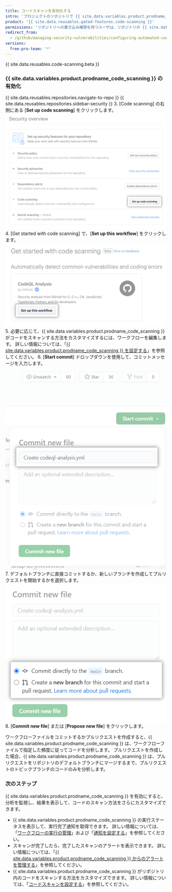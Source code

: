 ```yaml
---
title: コードスキャンを有効化する
intro: 'プロジェクトのリポジトリで {{ site.data.variables.product.prodname_code_scanning }} を有効化できます。'
product: '{{ site.data.reusables.gated-features.code-scanning }}'
permissions: 'リポジトリへの書き込み権限を持つユーザは、リポジトリの {{ site.data.variables.product.prodname_code_scanning }} を有効化できます。'
redirect_from:
  - /github/managing-security-vulnerabilities/configuring-automated-code-scanning
versions:
  free-pro-team: '*'
---
```


{{ site.data.reusables.code-scanning.beta }}

### {{ site.data.variables.product.prodname_code_scanning }} の有効化

{{ site.data.reusables.repositories.navigate-to-repo }}
{{ site.data.reusables.repositories.sidebar-security }}
3. [Code scanning] の右側にある [**Set up code scanning**] をクリックします。 ![Security Overview の "Set up code scanning" の右側にある "Set up code scanning" ボタン](/assets/images/help/security/overview-set-up-code-scanning.png)
4. [Get started with code scanning] で、[**Set up this workflow**] をクリックします。 !["Get started with code scanning" 見出しの下の "Set up this workflow" ボタン](/assets/images/help/repository/code-scanning-set-up-this-workflow.png)
5. 必要に応じて、{{ site.data.variables.product.prodname_code_scanning }} がコードをスキャンする方法をカスタマイズするには、ワークフローを編集します。 詳しい情報については、「[{{ site.data.variables.product.prodname_code_scanning }} を設定する](/github/finding-security-vulnerabilities-and-errors-in-your-code/configuring-code-scanning)」を参照してください。
6. [**Start commit**] ドロップダウンを使用して、コミットメッセージを入力します。 ![コミットを開始する](/assets/images/help/repository/start-commit-commit-new-file.png)
7. デフォルトブランチに直接コミットするか、新しいブランチを作成してプルリクエストを開始するかを選択します。 ![コミット先を選択する](/assets/images/help/repository/start-commit-choose-where-to-commit.png)
8. [**Commit new file**] または [**Propose new file**] をクリックします。

ワークフローファイルをコミットするかプルリクエストを作成すると、{{ site.data.variables.product.prodname_code_scanning }} は、ワークフローファイルで指定した頻度に従ってコードを分析します。 プルリクエストを作成した場合、{{ site.data.variables.product.prodname_code_scanning }} は、プルリクエストをリポジトリのデフォルトブランチにマージするまで、プルリクエストのトピックブランチのコードのみを分析します。

### 次のステップ

{{ site.data.variables.product.prodname_code_scanning }} を有効にすると、分析を監視し、結果を表示して、コードのスキャン方法をさらにカスタマイズできます。

- {{ site.data.variables.product.prodname_code_scanning }} の実行ステータスを表示して、実行完了通知を取得できます。 詳しい情報については、「[ワークフローの実行の管理](/actions/configuring-and-managing-workflows/managing-a-workflow-run)」および「[通知を設定する](/github/managing-subscriptions-and-notifications-on-github/configuring-notifications#github-actions-notification-options)」を参照してください。
- スキャンが完了したら、完了したスキャンのアラートを表示できます。 詳しい情報については、「[{{ site.data.variables.product.prodname_code_scanning }} からのアラートを管理する](/github/finding-security-vulnerabilities-and-errors-in-your-code/managing-alerts-from-code-scanning)」を参照してください。
- {{ site.data.variables.product.prodname_code_scanning }} がリポジトリ内のコードをスキャンする方法をカスタマイズできます。 詳しい情報については、「[コードスキャンを設定する](/github/finding-security-vulnerabilities-and-errors-in-your-code/configuring-code-scanning)」を参照してください。

